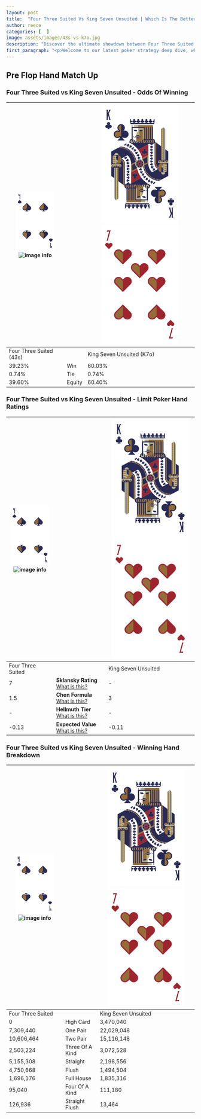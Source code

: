 ```yaml
---
layout: post
title:  "Four Three Suited Vs King Seven Unsuited | Which Is The Better Hand In Poker? A Complete Guide"
author: reece
categories: [  ]
image: assets/images/43s-vs-k7o.jpg
description: "Discover the ultimate showdown between Four Three Suited and King Seven Unsuited in poker! Uncover the odds, strategies, and scenarios where one hand triumphs over the other. Get ready to up your poker game with this thrilling analysis."
first_paragraph: "<p>Welcome to our latest poker strategy deep dive, where we're pitting two distinct hands against each other in a high-stakes showdown: Four Three Suited vs King Seven Unsuited.</p><p>In the dynamic world of poker, every decision counts, and knowing which hand holds the upper hand is key to your success at the table.</p><p>In this article, we'll dissect these two hands, explore the scenarios where one dominates the other, and equip you with the knowledge to make strategic choices that can tip the odds in your favor.</p><p>Get ready to unravel the intriguing dynamics of these poker hands and elevate your game to new heights.</p>"
---
```




[comment]: # (sp0)

## Pre Flop Hand Match Up

<div class="table hand-ratings" markdown="1"> 



### Four Three Suited vs King Seven Unsuited - Odds Of Winning


    
| ![image info](assets/images/hand1/4.png) ![image info](assets/images/hand1/3s.png) |  | ![image info](assets/images/hand2/K.png) ![image info](assets/images/hand2/7o.png) |
| -------- | -------- | -------- |
| Four Three Suited (43s) |  | King Seven Unsuited (K7o) |
| 39.23% | Win | 60.03% |
| 0.74% | Tie | 0.74% |
| 39.60% | Equity | 60.40% |




[comment]: # (sp1)



### Four Three Suited vs King Seven Unsuited - Limit Poker Hand Ratings


    
| ![image info](assets/images/hand1/4.png) ![image info](assets/images/hand1/3s.png) |  | ![image info](assets/images/hand2/K.png) ![image info](assets/images/hand2/7o.png) |
| -------- | -------- | -------- |
| Four Three Suited |  | King Seven Unsuited |
| 7 | **Sklansky Rating** [What is this?](/sklansky-rating-explained) | - |
| 1.5 | **Chen Formula** [What is this?](/chen-formula-explained) | 3 |
| - | **Hellmuth Tier** [What is this?](/Hellmuth-tier-explained) | - |
| -0.13 | **Expected Value** [What is this?](/expected-value-explained) | -0.11 |




[comment]: # (sp2)



### Four Three Suited vs King Seven Unsuited - Winning Hand Breakdown


    
| ![image info](assets/images/hand1/4.png) ![image info](assets/images/hand1/3s.png) |  | ![image info](assets/images/hand2/K.png) ![image info](assets/images/hand2/7o.png) |
| -------- | -------- | -------- |
| Four Three Suited |  | King Seven Unsuited |
| 0 | High Card | 3,470,040 |
| 7,309,440 | One Pair | 22,029,048 |
| 10,606,464 | Two Pair | 15,116,148 |
| 2,503,224 | Three Of A Kind | 3,072,528 |
| 5,155,308 | Straight | 2,198,556 |
| 4,750,668 | Flush | 1,494,504 |
| 1,696,176 | Full House | 1,835,316 |
| 95,040 | Four Of A Kind | 111,180 |
| 126,936 | Straight Flush | 13,464 |




[comment]: # (sp3)



</div>

[comment]: # (sp4)



[comment]: # (sp5)

